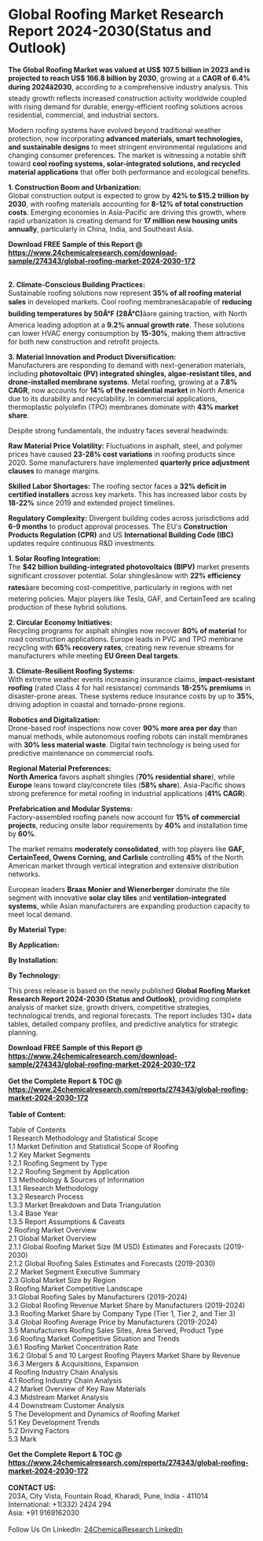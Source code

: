 <h1>Global Roofing Market Research Report 2024-2030(Status and Outlook)</h1><p><strong>The Global Roofing Market was valued at US$ 107.5 billion in 2023 and is projected to reach US$ 166.8 billion by 2030</strong>, growing at a <strong>CAGR of 6.4% during 2024â2030</strong>, according to a comprehensive industry analysis. This steady growth reflects increased construction activity worldwide coupled with rising demand for durable, energy-efficient roofing solutions across residential, commercial, and industrial sectors.</p><p>Modern roofing systems have evolved beyond traditional weather protection, now incorporating <strong>advanced materials, smart technologies, and sustainable designs</strong> to meet stringent environmental regulations and changing consumer preferences. The market is witnessing a notable shift toward <strong>cool roofing systems, solar-integrated solutions, and recycled material applications</strong> that offer both performance and ecological benefits.</p><p><strong>1. Construction Boom and Urbanization:</strong><br>
Global construction output is expected to grow by <strong>42% to $15.2 trillion by 2030</strong>, with roofing materials accounting for <strong>8-12% of total construction costs</strong>. Emerging economies in Asia-Pacific are driving this growth, where rapid urbanization is creating demand for <strong>17 million new housing units annually</strong>, particularly in China, India, and Southeast Asia.</p><div><b>Download FREE Sample of this Report @ 
            <a href="https://www.24chemicalresearch.com/download-sample/274343/global-roofing-market-2024-2030-172">
            https://www.24chemicalresearch.com/download-sample/274343/global-roofing-market-2024-2030-172</a></b></div><br><p><strong>2. Climate-Conscious Building Practices:</strong><br>
Sustainable roofing solutions now represent <strong>35% of all roofing material sales</strong> in developed markets. Cool roofing membranesâcapable of <strong>reducing building temperatures by 50Â°F (28Â°C)</strong>âare gaining traction, with North America leading adoption at a <strong>9.2% annual growth rate</strong>. These solutions can lower HVAC energy consumption by <strong>15-30%</strong>, making them attractive for both new construction and retrofit projects.</p><p><strong>3. Material Innovation and Product Diversification:</strong><br>
Manufacturers are responding to demand with next-generation materials, including <strong>photovoltaic (PV) integrated shingles, algae-resistant tiles, and drone-installed membrane systems</strong>. Metal roofing, growing at a <strong>7.8% CAGR</strong>, now accounts for <strong>14% of the residential market</strong> in North America due to its durability and recyclability. In commercial applications, thermoplastic polyolefin (TPO) membranes dominate with <strong>43% market share</strong>.</p><p>Despite strong fundamentals, the industry faces several headwinds:</p><p><strong>Raw Material Price Volatility:</strong> Fluctuations in asphalt, steel, and polymer prices have caused <strong>23-28% cost variations</strong> in roofing products since 2020. Some manufacturers have implemented <strong>quarterly price adjustment clauses</strong> to manage margins.</p><p><strong>Skilled Labor Shortages:</strong> The roofing sector faces a <strong>32% deficit in certified installers</strong> across key markets. This has increased labor costs by <strong>18-22%</strong> since 2019 and extended project timelines.</p><p><strong>Regulatory Complexity:</strong> Divergent building codes across jurisdictions add <strong>6-9 months</strong> to product approval processes. The EU's <strong>Construction Products Regulation (CPR)</strong> and US <strong>International Building Code (IBC)</strong> updates require continuous R&amp;D investments.</p><p><strong>1. Solar Roofing Integration:</strong><br>
The <strong>$42 billion building-integrated photovoltaics (BIPV)</strong> market presents significant crossover potential. Solar shinglesânow with <strong>22% efficiency rates</strong>âare becoming cost-competitive, particularly in regions with net metering policies. Major players like Tesla, GAF, and CertainTeed are scaling production of these hybrid solutions.</p><p><strong>2. Circular Economy Initiatives:</strong><br>
Recycling programs for asphalt shingles now recover <strong>80% of material</strong> for road construction applications. Europe leads in PVC and TPO membrane recycling with <strong>65% recovery rates</strong>, creating new revenue streams for manufacturers while meeting <strong>EU Green Deal targets</strong>.</p><p><strong>3. Climate-Resilient Roofing Systems:</strong><br>
With extreme weather events increasing insurance claims, <strong>impact-resistant roofing</strong> (rated Class 4 for hail resistance) commands <strong>18-25% premiums</strong> in disaster-prone areas. These systems reduce insurance costs by up to <strong>35%</strong>, driving adoption in coastal and tornado-prone regions.</p><p><strong>Robotics and Digitalization:</strong><br>
	Drone-based roof inspections now cover <strong>90% more area per day</strong> than manual methods, while autonomous roofing robots can install membranes with <strong>30% less material waste</strong>. Digital twin technology is being used for predictive maintenance on commercial roofs.</p><p><strong>Regional Material Preferences:</strong><br>
	<strong>North America</strong> favors asphalt shingles (<strong>70% residential share</strong>), while <strong>Europe</strong> leans toward clay/concrete tiles (<strong>58% share</strong>). Asia-Pacific shows strong preference for metal roofing in industrial applications (<strong>41% CAGR</strong>).</p><p><strong>Prefabrication and Modular Systems:</strong><br>
	Factory-assembled roofing panels now account for <strong>15% of commercial projects</strong>, reducing onsite labor requirements by <strong>40%</strong> and installation time by <strong>60%</strong>.</p><p>The market remains <strong>moderately consolidated</strong>, with top players like <strong>GAF, CertainTeed, Owens Corning, and Carlisle</strong> controlling <strong>45%</strong> of the North American market through vertical integration and extensive distribution networks.</p><p>European leaders <strong>Braas Monier and Wienerberger</strong> dominate the tile segment with innovative <strong>solar clay tiles</strong> and <strong>ventilation-integrated systems</strong>, while Asian manufacturers are expanding production capacity to meet local demand.</p><p><strong>By Material Type:</strong></p><p><strong>By Application:</strong></p><p><strong>By Installation:</strong></p><p><strong>By Technology:</strong></p><p>This press release is based on the newly published <strong>Global Roofing Market Research Report 2024-2030 (Status and Outlook)</strong>, providing complete analysis of market size, growth drivers, competitive strategies, technological trends, and regional forecasts. The report includes 130+ data tables, detailed company profiles, and predictive analytics for strategic planning.</p><div><b>Download FREE Sample of this Report @ 
            <a href="https://www.24chemicalresearch.com/download-sample/274343/global-roofing-market-2024-2030-172">
            https://www.24chemicalresearch.com/download-sample/274343/global-roofing-market-2024-2030-172</a></b></div><br><div><b>Get the Complete Report & TOC @ 
            <a href="https://www.24chemicalresearch.com/reports/274343/global-roofing-market-2024-2030-172">
            https://www.24chemicalresearch.com/reports/274343/global-roofing-market-2024-2030-172</a></b></div><br>
            <b>Table of Content:</b><p>Table of Contents<br />
1 Research Methodology and Statistical Scope<br />
1.1 Market Definition and Statistical Scope of Roofing<br />
1.2 Key Market Segments<br />
1.2.1 Roofing Segment by Type<br />
1.2.2 Roofing Segment by Application<br />
1.3 Methodology & Sources of Information<br />
1.3.1 Research Methodology<br />
1.3.2 Research Process<br />
1.3.3 Market Breakdown and Data Triangulation<br />
1.3.4 Base Year<br />
1.3.5 Report Assumptions & Caveats<br />
2 Roofing Market Overview<br />
2.1 Global Market Overview<br />
2.1.1 Global Roofing Market Size (M USD) Estimates and Forecasts (2019-2030)<br />
2.1.2 Global Roofing Sales Estimates and Forecasts (2019-2030)<br />
2.2 Market Segment Executive Summary<br />
2.3 Global Market Size by Region<br />
3 Roofing Market Competitive Landscape<br />
3.1 Global Roofing Sales by Manufacturers (2019-2024)<br />
3.2 Global Roofing Revenue Market Share by Manufacturers (2019-2024)<br />
3.3 Roofing Market Share by Company Type (Tier 1, Tier 2, and Tier 3)<br />
3.4 Global Roofing Average Price by Manufacturers (2019-2024)<br />
3.5 Manufacturers Roofing Sales Sites, Area Served, Product Type<br />
3.6 Roofing Market Competitive Situation and Trends<br />
3.6.1 Roofing Market Concentration Rate<br />
3.6.2 Global 5 and 10 Largest Roofing Players Market Share by Revenue<br />
3.6.3 Mergers & Acquisitions, Expansion<br />
4 Roofing Industry Chain Analysis<br />
4.1 Roofing Industry Chain Analysis<br />
4.2 Market Overview of Key Raw Materials<br />
4.3 Midstream Market Analysis<br />
4.4 Downstream Customer Analysis<br />
5 The Development and Dynamics of Roofing Market <br />
5.1 Key Development Trends<br />
5.2 Driving Factors<br />
5.3 Mark</p><div><b>Get the Complete Report & TOC @ 
            <a href="https://www.24chemicalresearch.com/reports/274343/global-roofing-market-2024-2030-172">
            https://www.24chemicalresearch.com/reports/274343/global-roofing-market-2024-2030-172</a></b></div><br><b>CONTACT US:</b><br>
            203A, City Vista, Fountain Road, Kharadi, Pune, India - 411014<br>
            International: +1(332) 2424 294<br>
            Asia: +91 9169162030 <br><br>
            Follow Us On LinkedIn: <a href="https://www.linkedin.com/company/24chemicalresearch/">24ChemicalResearch LinkedIn</a>
